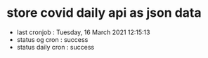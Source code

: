# store covid daily api as json data

- last cronjob : Tuesday, 16 March 2021 12:15:13
- status og cron : success
- status daily cron : success
      
      